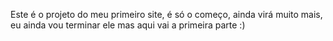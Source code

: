 Este é o projeto do meu primeiro site, é só o começo, ainda virá muito mais, eu ainda vou terminar ele mas aqui vai a primeira parte :)